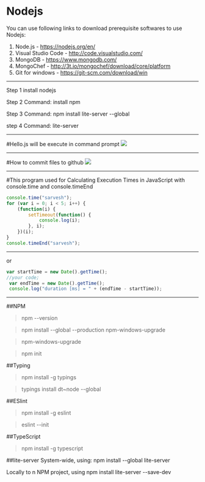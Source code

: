 # Nodejs


You can use following links to download prerequisite softwares to use Nodejs:

1. Node.js - https://nodejs.org/en/
2. Visual Studio Code - http://code.visualstudio.com/
3. MongoDB - https://www.mongodb.com/
4. MongoChef - http://3t.io/mongochef/download/core/platform
5. Git for windows - https://git-scm.com/download/win

--------------------------------------------------------

Step 1
install nodejs

Step 2
Command:  install npm

Step 3
Command:  npm install lite-server --global

step 4
Command:  lite-server

-----------------------------
#Hello.js  will be execute in command prompt
<img src="https://s-media-cache-ak0.pinimg.com/originals/c4/c4/de/c4c4de894799252157ff0446577e2506.png"></img>

-----------------------------------------------------------------

#How to commit files to github
<img src="https://github.com/sarveshhome/Nodejs/blob/master/Pics/gitinitcommit.png"></img>


---------------------------------------------------------------------
#This program used for Calculating Execution Times in JavaScript with console.time and console.timeEnd
``` javascript 
console.time("sarvesh");
for (var i = 0; i < 5; i++) {
    (function(i) {
        setTimeout(function() {
            console.log(i);
        }, i);
    })(i);
}
console.timeEnd("sarvesh");
```
------------------------------------------------------------------------------
or
```javascript
var startTime = new Date().getTime(); 
//your code;
 var endTime = new Date().getTime(); 
 console.log("duration [ms] = " + (endTime - startTime));
 ```
 --------------------------------
 
 ##NPM 
> npm --version
 
> npm install --global --production npm-windows-upgrade

> npm-windows-upgrade

> npm init

##Typing
> npm install -g typings

> typings install dt~node --global

##ESlint
> npm install -g eslint

> eslint --init

##TypeScript
>npm install -g typescript

##lite-server
System-wide, using: npm install --global lite-server

Locally to n NPM project, using npm install lite-server --save-dev
